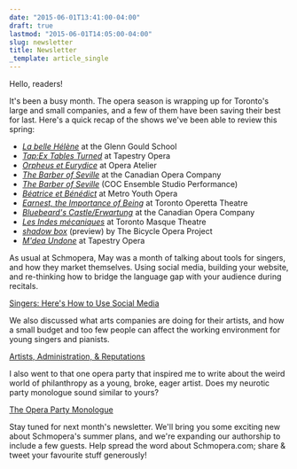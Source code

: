 ```yaml
---
date: "2015-06-01T13:41:00-04:00"
draft: true
lastmod: "2015-06-01T14:05:00-04:00"
slug: newsletter
title: Newsletter
_template: article_single
---
```


Hello, readers!

It's been a busy month. The opera season is wrapping up for Toronto's large and small companies, and a few of them have been saving their best for last. Here's a quick recap of the shows we've been able to review this spring:

- [*La belle Hélène*](http://www.schmopera.com/in-review-la-belle-helene/) at the Glenn Gould School
- [*Tap:Ex Tables Turned*](http://www.schmopera.com/in-review-tapex-tables-turned-or-go-see-this-show/) at Tapestry Opera
- [*Orpheus et Eurydice*](http://www.schmopera.com/orpheus-eurydice-opera-atelier/) at Opera Atelier
- [*The Barber of Seville*](http://www.schmopera.com/in-review-the-barber-of-seville-at-the-coc/) at the Canadian Opera Company
- [*The Barber of Seville*](http://www.schmopera.com/not-quite-review-coc-ensemble-barber-of-seville/) (COC Ensemble Studio Performance)
- [*Béatrice et Bénédict*](http://www.schmopera.com/in-review-beatrice-benedict-at-myo/) at Metro Youth Opera
- [*Earnest, the Importance of Being*](http://www.schmopera.com/in-review-earnest-the-importance-of-being/) at Toronto Operetta Theatre
- [*Bluebeard's Castle/Erwartung*](http://www.schmopera.com/in-review-bluebeards-castle-erwartung/) at the Canadian Opera Company
- [*Les Indes mécaniques*](http://www.schmopera.com/in-review-toronto-masque-theatre-indes-mecaniques/) at Toronto Masque Theatre
- [*shadow box*](http://www.schmopera.com/the-bicycle-opera-project-at-21c/) (preview) by The Bicycle Opera Project
- [*M'dea Undone*](http://www.schmopera.com/in-review-mdea-undone/) at Tapestry Opera

As usual at Schmopera, May was a month of talking about tools for singers, and how they market themselves. Using social media, building your website, and re-thinking how to bridge the language gap with your audience during recitals.

[Singers: Here's How to Use Social Media](http://www.schmopera.com/singers-heres-how-to-use-social-media/)

We also discussed what arts companies are doing for their artists, and how a small budget and too few people can affect the working environment for young singers and pianists.

[Artists, Administration, & Reputations](http://www.schmopera.com/artists-administration-reputations/)

I also went to that one opera party that inspired me to write about the weird world of philanthropy as a young, broke, eager artist. Does my neurotic party monologue sound similar to yours?

[The Opera Party Monologue](http://www.schmopera.com/the-opera-party-monologue/)

Stay tuned for next month's newsletter. We'll bring you some exciting new about Schmopera's summer plans, and we're expanding our authorship to include a few guests. Help spread the word about Schmopera.com; share & tweet your favourite stuff generously!


